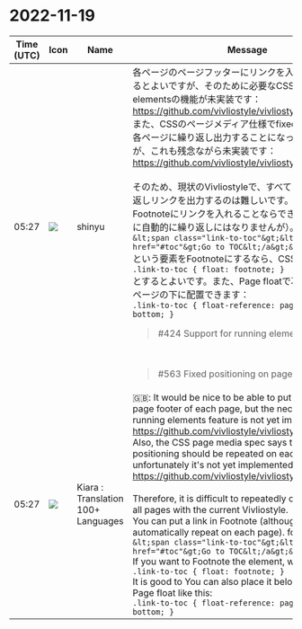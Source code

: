 # 2022-11-19

|Time (UTC)|Icon|Name|Message|
|---|---|---|---|
|05:27|![](https://avatars.slack-edge.com/2018-04-27/354445776386_e258f5ed5ba887b08668_72.jpg)|shinyu|各ページのページフッターにリンクを入れることができるとよいですが、そのために必要なCSSのrunning elementsの機能が未実装です：<br><https://github.com/vivliostyle/vivliostyle.js/issues/424><br>また、CSSのページメディア仕様でfixed positioningは各ページに繰り返し出力することになっているのですが、これも残念ながら未実装です：<br><https://github.com/vivliostyle/vivliostyle.js/issues/563><br><br>そのため、現状のVivliostyleで、すべてのページに繰り返しリンクを出力するのは難しいです。<br>Footnoteにリンクを入れることならできます（各ページに自動的に繰り返しにはなりませんが）。たとえば、<br> `&lt;span class="link-to-toc"&gt;&lt;a href="#toc"&gt;Go to TOC&lt;/a&gt;&lt;/span&gt;`<br>という要素をFootnoteにするなら、CSSで<br>`.link-to-toc { float: footnote; }`<br>とするとよいです。また、Page floatで次のようにしてもページの下に配置できます：<br>`.link-to-toc { float-reference: page; float: bottom; }`<br><blockquote>#424 Support for running elements</blockquote><br><blockquote>#563 Fixed positioning on paged media</blockquote>|
|05:27|![](https://avatars.slack-edge.com/2021-08-02/2324149410423_2aa7423c4133ecb9f168_72.png)|Kiara : Translation 100+ Languages|🇬🇧: It would be nice to be able to put a link in the page footer of each page, but the necessary CSS running elements feature is not yet implemented:<br><https://github.com/vivliostyle/vivliostyle.js/issues/424><br>Also, the CSS page media spec says that fixed positioning should be repeated on each page, but unfortunately it's not yet implemented:<br><https://github.com/vivliostyle/vivliostyle.js/issues/563><br><br>Therefore, it is difficult to repeatedly output links on all pages with the current Vivliostyle.<br>You can put a link in Footnote (although it won't automatically repeat on each page). for example,<br> `&lt;span class="link-to-toc"&gt;&lt;a href="#toc"&gt;Go to TOC&lt;/a&gt;&lt;/span&gt;`<br>If you want to Footnote the element, with CSS<br>`.link-to-toc { float: footnote; }`<br>It is good to You can also place it below the page with Page float like this:<br>`.link-to-toc { float-reference: page; float: bottom; }`|
